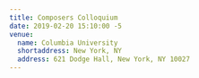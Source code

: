 ```yaml
---
title: Composers Colloquium
date: 2019-02-20 15:10:00 -5
venue:
  name: Columbia University
  shortaddress: New York, NY
  address: 621 Dodge Hall, New York, NY 10027
---
```

